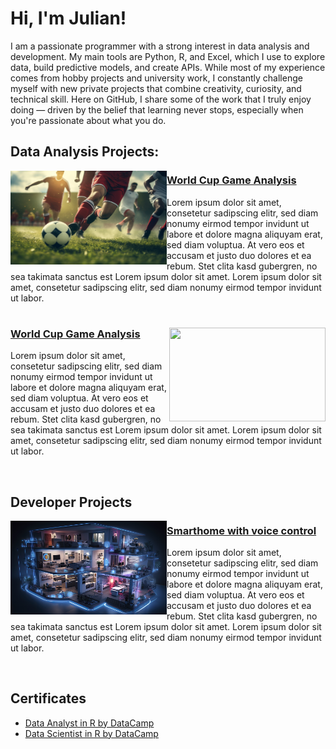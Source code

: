 # Hi, I'm Julian!

I am a passionate programmer with a strong interest in data analysis and development. My main tools are Python, R, and Excel, which I use to explore data, build predictive models, and create APIs. While most of my experience comes from hobby projects and university work, I constantly challenge myself with new private projects that combine creativity, curiosity, and technical skill. Here on GitHub, I share some of the work that I truly enjoy doing — driven by the belief that learning never stops, especially when you're passionate about what you do.

## Data Analysis Projects:

<img align="left" width="250" height="150" src="https://github.com/julian-u03/julian-u03/blob/main/images/soccer.jpg"> 

### [World Cup Game Analysis](https://github.com/julian-u03/portfolio-data-science-r)

Lorem ipsum dolor sit amet, consetetur sadipscing elitr, sed diam nonumy eirmod tempor invidunt ut labore et dolore magna aliquyam erat, sed diam voluptua. At vero eos et accusam et justo duo dolores et ea rebum. Stet clita kasd gubergren, no sea takimata sanctus est Lorem ipsum dolor sit amet. Lorem ipsum dolor sit amet, consetetur sadipscing elitr, sed diam nonumy eirmod tempor invidunt ut labor.

#

<img align="right" width="250" height="150" src="https://www.rhsmith.umd.edu/sites/default/files/research/featured/2022/11/soccer-player.jpg">

### [World Cup Game Analysis](https://github.com/julian-u03/portfolio-data-science-r)

Lorem ipsum dolor sit amet, consetetur sadipscing elitr, sed diam nonumy eirmod tempor invidunt ut labore et dolore magna aliquyam erat, sed diam voluptua. At vero eos et accusam et justo duo dolores et ea rebum. Stet clita kasd gubergren, no sea takimata sanctus est Lorem ipsum dolor sit amet. Lorem ipsum dolor sit amet, consetetur sadipscing elitr, sed diam nonumy eirmod tempor invidunt ut labor.



<br />

## Developer Projects

<img align="left" width="250" height="150" src="https://github.com/julian-u03/julian-u03/blob/main/images/smarthome.jpg"> 

### [Smarthome with voice control](https://github.com/julian-u03/portfolio-data-science-r)

Lorem ipsum dolor sit amet, consetetur sadipscing elitr, sed diam nonumy eirmod tempor invidunt ut labore et dolore magna aliquyam erat, sed diam voluptua. At vero eos et accusam et justo duo dolores et ea rebum. Stet clita kasd gubergren, no sea takimata sanctus est Lorem ipsum dolor sit amet. Lorem ipsum dolor sit amet, consetetur sadipscing elitr, sed diam nonumy eirmod tempor invidunt ut labor.

<br />

## Certificates

 - [Data Analyst in R by DataCamp](https://github.com/julian-u03/julian-u03/blob/main/certificates/Data%20Analyst%20in%20R.pdf)
 - [Data Scientist in R by DataCamp](https://github.com/julian-u03/julian-u03/blob/main/certificates/Data%20Scientist%20in%20R.pdf)
